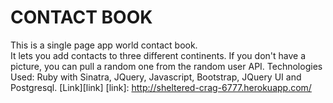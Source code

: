 CONTACT BOOK
=======================
This is a single page app world contact book.  
It lets you add contacts to three different continents.  If you don't have a picture, you can pull a random one from the random user API. 
Technologies Used: Ruby with Sinatra, JQuery, Javascript, Bootstrap, JQuery UI and Postgresql.
[Link][link]
[link]: http://sheltered-crag-6777.herokuapp.com/

